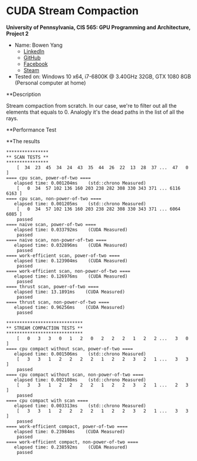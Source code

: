 CUDA Stream Compaction
======================

**University of Pennsylvania, CIS 565: GPU Programming and Architecture, Project 2**

* Name: Bowen Yang
  * [LinkedIn](https://www.linkedin.com/in/%E5%8D%9A%E6%96%87-%E6%9D%A8-83bba6148)
  * [GitHub](https://github.com/Grillnov)
  * [Facebook](https://www.facebook.com/yang.bowen.7399)
  * [Steam](https://steamcommunity.com/id/grillnov)
* Tested on: Windows 10 x64, i7-6800K @ 3.40GHz 32GB, GTX 1080 8GB (Personal computer at home)

**Description

Stream compaction from scratch. In our case, we're to filter out all the elements that equals to 0. Analogly it's the dead paths in the list of all the rays.

**Performance Test

**The results

```
****************
** SCAN TESTS **
****************
    [  34  23  45  34  24  43  35  44  26  22  13  28  37 ...  47   0 ]
==== cpu scan, power-of-two ====
   elapsed time: 0.001204ms    (std::chrono Measured)
    [   0  34  57 102 136 160 203 238 282 308 330 343 371 ... 6116 6163 ]
==== cpu scan, non-power-of-two ====
   elapsed time: 0.001205ms    (std::chrono Measured)
    [   0  34  57 102 136 160 203 238 282 308 330 343 371 ... 6064 6085 ]
    passed
==== naive scan, power-of-two ====
   elapsed time: 0.033792ms    (CUDA Measured)
    passed
==== naive scan, non-power-of-two ====
   elapsed time: 0.032896ms    (CUDA Measured)
    passed
==== work-efficient scan, power-of-two ====
   elapsed time: 0.123904ms    (CUDA Measured)
    passed
==== work-efficient scan, non-power-of-two ====
   elapsed time: 0.126976ms    (CUDA Measured)
    passed
==== thrust scan, power-of-two ====
   elapsed time: 13.1891ms    (CUDA Measured)
    passed
==== thrust scan, non-power-of-two ====
   elapsed time: 0.96256ms    (CUDA Measured)
    passed

*****************************
** STREAM COMPACTION TESTS **
*****************************
    [   0   3   3   0   1   2   0   2   2   2   1   2   2 ...   3   0 ]
==== cpu compact without scan, power-of-two ====
   elapsed time: 0.001506ms    (std::chrono Measured)
    [   3   3   1   2   2   2   2   1   2   2   3   2   1 ...   3   3 ]
    passed
==== cpu compact without scan, non-power-of-two ====
   elapsed time: 0.002108ms    (std::chrono Measured)
    [   3   3   1   2   2   2   2   1   2   2   3   2   1 ...   2   3 ]
    passed
==== cpu compact with scan ====
   elapsed time: 0.003313ms    (std::chrono Measured)
    [   3   3   1   2   2   2   2   1   2   2   3   2   1 ...   3   3 ]
    passed
==== work-efficient compact, power-of-two ====
   elapsed time: 0.23984ms    (CUDA Measured)
    passed
==== work-efficient compact, non-power-of-two ====
   elapsed time: 0.238592ms    (CUDA Measured)
    passed
```
